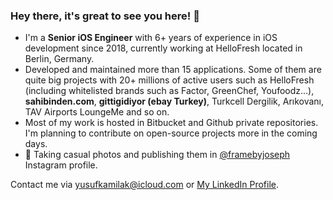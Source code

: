 ### Hey there, it's great to see you here! 👋

* I'm a **Senior iOS Engineer** with 6+ years of experience in iOS development since 2018, currently working at HelloFresh located in Berlin, Germany. 
* Developed and maintained more than 15 applications. Some of them are quite big projects with 20+ millions of active users such as HelloFresh (including whitelisted brands such as Factor, GreenChef, Youfoodz...), **sahibinden.com**, **gittigidiyor (ebay Turkey)**, Turkcell Dergilik, Arıkovanı, TAV Airports LoungeMe and so on. 
* Most of my work is hosted in Bitbucket and Github private repositories. I'm planning to contribute on open-source projects more in the coming days.
* 📸 Taking casual photos and publishing them in [@framebyjoseph](https://www.instagram.com/framebyjoseph) Instagram profile.

Contact me via yusufkamilak@icloud.com or [My LinkedIn Profile](https://linkedin.com/in/yusufkamilak).

